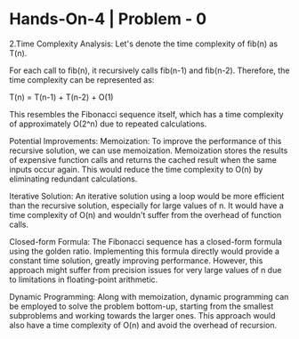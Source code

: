 # Hands-On-4 | Problem - 0

2.Time Complexity Analysis:
Let's denote the time complexity of fib(n) as T(n).

For each call to fib(n), it recursively calls fib(n-1) and fib(n-2). Therefore, the time complexity can be represented as:

T(n) = T(n-1) + T(n-2) + O(1)

This resembles the Fibonacci sequence itself, which has a time complexity of approximately O(2^n) due to repeated calculations.


Potential Improvements:
Memoization: To improve the performance of this recursive solution, we can use memoization. Memoization stores the results of expensive function calls and returns the cached result when the same inputs occur again. This would reduce the time complexity to O(n) by eliminating redundant calculations.

Iterative Solution: An iterative solution using a loop would be more efficient than the recursive solution, especially for large values of n. It would have a time complexity of O(n) and wouldn't suffer from the overhead of function calls.

Closed-form Formula: The Fibonacci sequence has a closed-form formula using the golden ratio. Implementing this formula directly would provide a constant time solution, greatly improving performance. However, this approach might suffer from precision issues for very large values of n due to limitations in floating-point arithmetic.

Dynamic Programming: Along with memoization, dynamic programming can be employed to solve the problem bottom-up, starting from the smallest subproblems and working towards the larger ones. This approach would also have a time complexity of O(n) and avoid the overhead of recursion.
